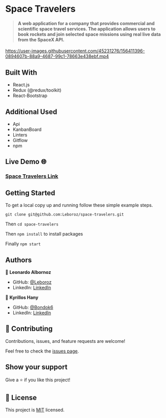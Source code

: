 # Space Travelers

> #### A web application for a company that provides commercial and scientific space travel services. The application allows users to book rockets and join selected space missions using real live data from the SpaceX API.

https://user-images.githubusercontent.com/45231276/156411396-0894607b-88a9-4687-99c1-78663e438ebf.mp4


## Built With

- React.js
- Redux (@redux/toolkit)
- React-Bootstrap

## Additional Used

- Api
- KanbanBoard
- Linters
- Gitflow
- npm

## Live Demo 🌐

### [Space Travelers Link]()

## Getting Started

To get a local copy up and running follow these simple example steps.

`git clone git@github.com:Leboroz/space-travelers.git `

Then `cd space-travelers`

Then `npm install` to install packages

Finally `npm start`

## Authors

👤 **Leonardo Albornoz**

- GitHub: [@Leboroz](https://github.com/Leboroz)
- LinkedIn: [LinkedIn](https://www.linkedin.com/in/leonardo-albornoz-216784198/)

👤 **Kyrillos Hany**

- GitHub: [@Bondok6](https://github.com/Bondok6)
- LinkedIn: [LinkedIn](https://www.linkedin.com/in/kyrillos-hany/)

## 🤝 Contributing

Contributions, issues, and feature requests are welcome!

Feel free to check the [issues page](../../issues/).

## Show your support

Give a ⭐️ if you like this project!


## 📝 License

This project is [MIT](./MIT.md) licensed.
